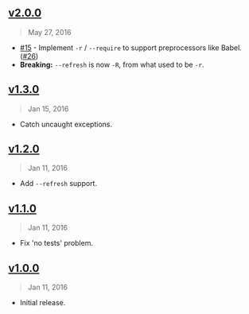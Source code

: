 ## [v2.0.0]
> May 27, 2016

- [#15] - Implement `-r` / `--require` to support preprocessors like Babel. ([#26])
- __Breaking:__ `--refresh` is now `-R`, from what used to be `-r`.

[v2.0.0]: https://github.com/rstacruz/tape-watch/compare/v1.3.0...v2.0.0

## [v1.3.0]
> Jan 15, 2016

- Catch uncaught exceptions.

[v1.3.0]: https://github.com/rstacruz/tape-watch/compare/v1.2.0...v1.3.0

## [v1.2.0]
> Jan 11, 2016

- Add `--refresh` support.

[v1.2.0]: https://github.com/rstacruz/tape-watch/compare/v1.1.0...v1.2.0

## [v1.1.0]
> Jan 11, 2016

- Fix 'no tests' problem.

[v1.1.0]: https://github.com/rstacruz/tape-watch/compare/v1.0.0...v1.1.0

## [v1.0.0]
> Jan 11, 2016

- Initial release.

[v1.0.0]: https://github.com/rstacruz/tape-watch/tree/v1.0.0
[#15]: https://github.com/rstacruz/tape-watch/issues/15
[#26]: https://github.com/rstacruz/tape-watch/issues/26

